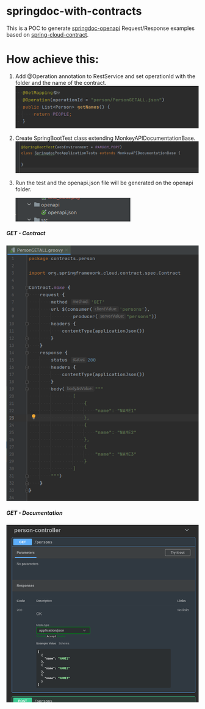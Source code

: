 # springdoc-with-contracts
This is a POC to generate [springdoc-openapi](https://springdoc.org/) Request/Response examples based on [spring-cloud-contract](https://spring.io/projects/spring-cloud-contract).

# How achieve this:

1. Add @Operation annotation to RestService and set operationId with the folder and the name of the contract.
![operation](images/operation.png)
   
2. Create SpringBootTest class extending MonkeyAPIDocumentationBase.
![operation](images/test_class.png)

3. Run the test and the openapi.json file will be generated on the openapi folder.

   
   ![operation](images/opa_api_json.png)
   
##### GET - Contract
![operation](images/GETALL.png)

##### GET - Documentation
![operation](images/doc.png)

